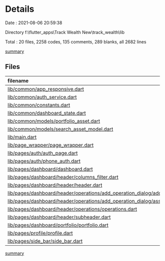 # Details

Date : 2021-08-06 20:59:38

Directory f:\flutter_apps\Track Wealth New\track_wealth\lib

Total : 20 files,  2258 codes, 135 comments, 289 blanks, all 2682 lines

[summary](results.md)

## Files
| filename | language | code | comment | blank | total |
| :--- | :--- | ---: | ---: | ---: | ---: |
| [lib/common/app_responsive.dart](/lib/common/app_responsive.dart) | Dart | 6 | 0 | 2 | 8 |
| [lib/common/auth_service.dart](/lib/common/auth_service.dart) | Dart | 71 | 107 | 21 | 199 |
| [lib/common/constants.dart](/lib/common/constants.dart) | Dart | 112 | 6 | 19 | 137 |
| [lib/common/dashboard_state.dart](/lib/common/dashboard_state.dart) | Dart | 170 | 7 | 33 | 210 |
| [lib/common/models/portfolio_asset.dart](/lib/common/models/portfolio_asset.dart) | Dart | 76 | 0 | 8 | 84 |
| [lib/common/models/search_asset_model.dart](/lib/common/models/search_asset_model.dart) | Dart | 94 | 0 | 13 | 107 |
| [lib/main.dart](/lib/main.dart) | Dart | 86 | 0 | 6 | 92 |
| [lib/page_wrapper/page_wrapper.dart](/lib/page_wrapper/page_wrapper.dart) | Dart | 42 | 0 | 4 | 46 |
| [lib/pages/auth/auth_page.dart](/lib/pages/auth/auth_page.dart) | Dart | 275 | 2 | 17 | 294 |
| [lib/pages/auth/phone_auth.dart](/lib/pages/auth/phone_auth.dart) | Dart | 268 | 0 | 24 | 292 |
| [lib/pages/dashboard/dashboard.dart](/lib/pages/dashboard/dashboard.dart) | Dart | 114 | 0 | 16 | 130 |
| [lib/pages/dashboard/header/columns_filter.dart](/lib/pages/dashboard/header/columns_filter.dart) | Dart | 44 | 1 | 7 | 52 |
| [lib/pages/dashboard/header/header.dart](/lib/pages/dashboard/header/header.dart) | Dart | 69 | 1 | 13 | 83 |
| [lib/pages/dashboard/header/operations/add_operation_dialog/add_operation_dialog.dart](/lib/pages/dashboard/header/operations/add_operation_dialog/add_operation_dialog.dart) | Dart | 261 | 6 | 19 | 286 |
| [lib/pages/dashboard/header/operations/add_operation_dialog/asset_search/searchable_dropdown.dart](/lib/pages/dashboard/header/operations/add_operation_dialog/asset_search/searchable_dropdown.dart) | Dart | 82 | 0 | 14 | 96 |
| [lib/pages/dashboard/header/operations/operations.dart](/lib/pages/dashboard/header/operations/operations.dart) | Dart | 55 | 1 | 8 | 64 |
| [lib/pages/dashboard/header/subheader.dart](/lib/pages/dashboard/header/subheader.dart) | Dart | 100 | 1 | 17 | 118 |
| [lib/pages/dashboard/portfolio/portfolio.dart](/lib/pages/dashboard/portfolio/portfolio.dart) | Dart | 153 | 1 | 25 | 179 |
| [lib/pages/profile/profile.dart](/lib/pages/profile/profile.dart) | Dart | 50 | 0 | 9 | 59 |
| [lib/pages/side_bar/side_bar.dart](/lib/pages/side_bar/side_bar.dart) | Dart | 130 | 2 | 14 | 146 |

[summary](results.md)
